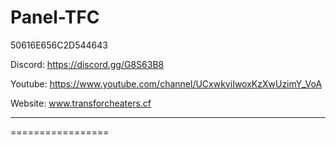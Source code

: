 # Panel-TFC
50616E656C2D544643

Discord:  https://discord.gg/G8S63B8

Youtube:  https://www.youtube.com/channel/UCxwkviIwoxKzXwUzimY_VoA

Website: www.transforcheaters.cf

-------------------------------------
<?php

  header('https://sites.google.com/view/website-transforcheaters/');
  exit;
?>
=================
